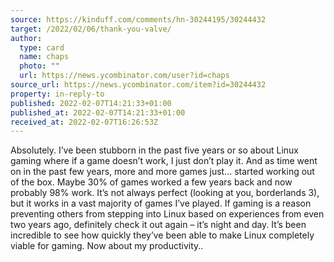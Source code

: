 ```yaml
---
source: https://kinduff.com/comments/hn-30244195/30244432
target: /2022/02/06/thank-you-valve/
author:
  type: card
  name: chaps
  photo: ""
  url: https://news.ycombinator.com/user?id=chaps
source_url: https://news.ycombinator.com/item?id=30244432
property: in-reply-to
published: 2022-02-07T14:21:33+01:00
published_at: 2022-02-07T14:21:33+01:00
received_at: 2022-02-07T16:26:53Z
---
```


Absolutely. I’ve been stubborn in the past five years or so about Linux gaming where if a game doesn’t work, I just don’t play it. And as time went on in the past few years, more and more games just… started working out of the box. Maybe 30% of games worked a few years back and now probably 98% work.
It’s not always perfect (looking at you, borderlands 3), but it works in a vast majority of games I’ve played. If gaming is a reason preventing others from stepping into Linux based on experiences from even two years ago, definitely check it out again – it’s night and day. It’s been incredible to see how quickly they’ve been able to make Linux completely viable for gaming.
Now about my productivity..